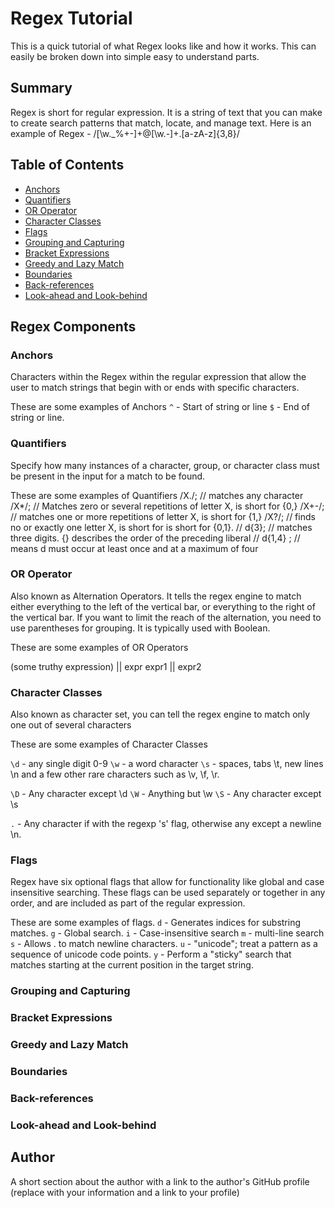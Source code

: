 # Regex Tutorial

This is a quick tutorial of what Regex looks like and how it works. This can easily be broken down into simple easy to understand parts.

## Summary

Regex is short for regular expression. It is a string of text that you can make to create search patterns that match, locate, and manage text. 
Here is an example of Regex - /[\w._%+-]+@[\w.-]+\.[a-zA-z]{3,8}/

## Table of Contents

- [Anchors](#anchors)
- [Quantifiers](#quantifiers)
- [OR Operator](#or-operator)
- [Character Classes](#character-classes)
- [Flags](#flags)
- [Grouping and Capturing](#grouping-and-capturing)
- [Bracket Expressions](#bracket-expressions)
- [Greedy and Lazy Match](#greedy-and-lazy-match)
- [Boundaries](#boundaries)
- [Back-references](#back-references)
- [Look-ahead and Look-behind](#look-ahead-and-look-behind)

## Regex Components

### Anchors
Characters within the Regex within the regular expression that allow the user to match strings that begin with or ends with specific characters.

These are some examples of Anchors
`^` - Start of string or line
`$` - End of string or line.
### Quantifiers
Specify how many instances of a character, group, or character class must be present in the input for a match to be found.

These are some examples of Quantifiers
/X./; // matches any character
/X*/; // Matches zero or several repetitions of letter X, is short for {0,}
/X+-/; // matches one or more repetitions of letter X, is short for {1,}
/X?/; // finds no or exactly one letter X, is short for is short for {0,1}.
// d{3}; // matches three digits. {} describes the order of the preceding liberal
// d{1,4} ; // means d must occur at least once and at a maximum of four
### OR Operator
Also known as Alternation Operators. It tells the regex engine to match either everything to the left of the vertical bar, or everything to the right of the vertical bar. If you want to limit the reach of the alternation, you need to use parentheses for grouping. It is typically used with Boolean.

These are some examples of OR Operators

(some truthy expression) || expr
expr1 || expr2

### Character Classes
Also known as character set, you can tell the regex engine to match only one out of several characters

These are some examples of Character Classes

`\d` - any single digit 0-9
`\w` - a word character
`\s` - spaces, tabs \t, new lines \n and a few other rare characters such as \v, \f, \r.

`\D` - Any character except \d
`\W` - Anything but \w
`\S` - Any character except \s

`.` - Any character if with the regexp 's' flag, otherwise any except a newline \n.
### Flags
Regex have six optional flags that allow for functionality like global and case insensitive searching. These flags can be used separately or together in any order, and are included as part of the regular expression.

These are some examples of flags.
`d` - Generates indices for substring matches.
`g` - Global search.
`i` - Case-insensitive search
`m` - multi-line search
`s` - Allows . to match newline characters.
`u` - "unicode"; treat a pattern as a sequence of unicode code points.
`y` - Perform a "sticky" search that matches starting at the current position in the target string.
### Grouping and Capturing

### Bracket Expressions

### Greedy and Lazy Match

### Boundaries

### Back-references

### Look-ahead and Look-behind

## Author

A short section about the author with a link to the author's GitHub profile (replace with your information and a link to your profile)
